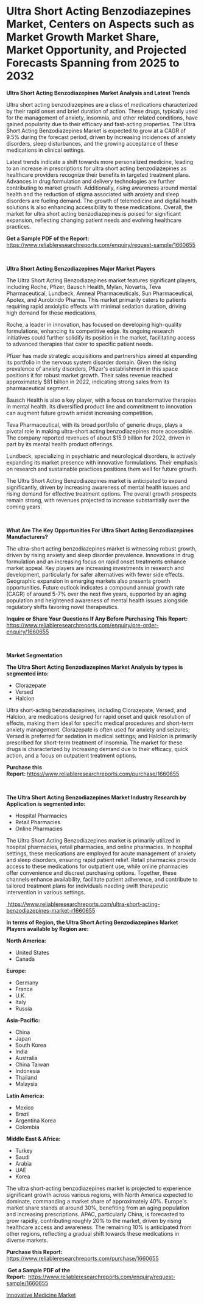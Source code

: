 <p><h1>Ultra Short Acting Benzodiazepines Market, Centers on Aspects such as Market Growth Market Share, Market Opportunity, and Projected Forecasts Spanning from 2025 to 2032</h1></p><p><strong>Ultra Short Acting Benzodiazepines Market Analysis and Latest Trends</strong></p>
<p><p>Ultra short acting benzodiazepines are a class of medications characterized by their rapid onset and brief duration of action. These drugs, typically used for the management of anxiety, insomnia, and other related conditions, have gained popularity due to their efficacy and fast-acting properties. The Ultra Short Acting Benzodiazepines Market is expected to grow at a CAGR of 9.5% during the forecast period, driven by increasing incidences of anxiety disorders, sleep disturbances, and the growing acceptance of these medications in clinical settings. </p><p>Latest trends indicate a shift towards more personalized medicine, leading to an increase in prescriptions for ultra short acting benzodiazepines as healthcare providers recognize their benefits in targeted treatment plans. Advances in drug formulation and delivery technologies are further contributing to market growth. Additionally, rising awareness around mental health and the reduction of stigma associated with anxiety and sleep disorders are fueling demand. The growth of telemedicine and digital health solutions is also enhancing accessibility to these medications. Overall, the market for ultra short acting benzodiazepines is poised for significant expansion, reflecting changing patient needs and evolving healthcare practices.</p></p>
<p><strong>Get a Sample PDF of the Report:&nbsp;</strong> <a href="https://www.reliableresearchreports.com/enquiry/request-sample/1660655?utm_campaign=2734&utm_medium=2&utm_source=Github&utm_content=ia&utm_term=08032025&utm_id=ultra-short-acting-benzodiazepines">https://www.reliableresearchreports.com/enquiry/request-sample/1660655</a></p>
<p>&nbsp;</p>
<p><strong>Ultra Short Acting Benzodiazepines Major Market Players</strong></p>
<p><p>The Ultra Short Acting Benzodiazepines market features significant players, including Roche, Pfizer, Bausch Health, Mylan, Novartis, Teva Pharmaceutical, Lundbeck, Amneal Pharmaceuticals, Sun Pharmaceutical, Apotex, and Aurobindo Pharma. This market primarily caters to patients requiring rapid anxiolytic effects with minimal sedation duration, driving high demand for these medications.</p><p>Roche, a leader in innovation, has focused on developing high-quality formulations, enhancing its competitive edge. Its ongoing research initiatives could further solidify its position in the market, facilitating access to advanced therapies that cater to specific patient needs.</p><p>Pfizer has made strategic acquisitions and partnerships aimed at expanding its portfolio in the nervous system disorder domain. Given the rising prevalence of anxiety disorders, Pfizer's establishment in this space positions it for robust market growth. Their sales revenue reached approximately $81 billion in 2022, indicating strong sales from its pharmaceutical segment.</p><p>Bausch Health is also a key player, with a focus on transformative therapies in mental health. Its diversified product line and commitment to innovation can augment future growth amidst increasing competition.</p><p>Teva Pharmaceutical, with its broad portfolio of generic drugs, plays a pivotal role in making ultra-short acting benzodiazepines more accessible. The company reported revenues of about $15.9 billion for 2022, driven in part by its mental health product offerings.</p><p>Lundbeck, specializing in psychiatric and neurological disorders, is actively expanding its market presence with innovative formulations. Their emphasis on research and sustainable practices positions them well for future growth.</p><p>The Ultra Short Acting Benzodiazepines market is anticipated to expand significantly, driven by increasing awareness of mental health issues and rising demand for effective treatment options. The overall growth prospects remain strong, with revenues projected to increase substantially over the coming years.</p></p>
<p>&nbsp;</p>
<p><strong>What Are The Key Opportunities For Ultra Short Acting Benzodiazepines Manufacturers?</strong></p>
<p><p>The ultra-short acting benzodiazepines market is witnessing robust growth, driven by rising anxiety and sleep disorder prevalence. Innovations in drug formulation and an increasing focus on rapid onset treatments enhance market appeal. Key players are increasing investments in research and development, particularly for safer alternatives with fewer side effects. Geographic expansion in emerging markets also presents growth opportunities. Future outlook indicates a compound annual growth rate (CAGR) of around 5-7% over the next five years, supported by an aging population and heightened awareness of mental health issues alongside regulatory shifts favoring novel therapeutics.</p></p>
<p><strong>Inquire or Share Your Questions If Any Before Purchasing This Report:</strong> <a href="https://www.reliableresearchreports.com/enquiry/pre-order-enquiry/1660655?utm_campaign=2734&utm_medium=2&utm_source=Github&utm_content=ia&utm_term=08032025&utm_id=ultra-short-acting-benzodiazepines">https://www.reliableresearchreports.com/enquiry/pre-order-enquiry/1660655</a></p>
<p>&nbsp;</p>
<p><strong>Market Segmentation</strong></p>
<p><strong>The Ultra Short Acting Benzodiazepines Market Analysis by types is segmented into:</strong></p>
<p><ul><li>Clorazepate</li><li>Versed</li><li>Halcion</li></ul></p>
<p><p>Ultra short-acting benzodiazepines, including Clorazepate, Versed, and Halcion, are medications designed for rapid onset and quick resolution of effects, making them ideal for specific medical procedures and short-term anxiety management. Clorazepate is often used for anxiety and seizures; Versed is preferred for sedation in medical settings; and Halcion is primarily prescribed for short-term treatment of insomnia. The market for these drugs is characterized by increasing demand due to their efficacy, quick action, and a focus on outpatient treatment options.</p></p>
<p><strong>Purchase this Report:&nbsp;</strong><a href="https://www.reliableresearchreports.com/purchase/1660655?utm_campaign=2734&utm_medium=2&utm_source=Github&utm_content=ia&utm_term=08032025&utm_id=ultra-short-acting-benzodiazepines">https://www.reliableresearchreports.com/purchase/1660655</a></p>
<p>&nbsp;</p>
<p><strong>The Ultra Short Acting Benzodiazepines Market Industry Research by Application is segmented into:</strong></p>
<p><ul><li>Hospital Pharmacies</li><li>Retail Pharmacies</li><li>Online Pharmacies</li></ul></p>
<p><p>The Ultra Short Acting Benzodiazepines market is primarily utilized in hospital pharmacies, retail pharmacies, and online pharmacies. In hospital settings, these medications are employed for acute management of anxiety and sleep disorders, ensuring rapid patient relief. Retail pharmacies provide access to these medications for outpatient use, while online pharmacies offer convenience and discreet purchasing options. Together, these channels enhance availability, facilitate patient adherence, and contribute to tailored treatment plans for individuals needing swift therapeutic intervention in various settings.</p></p>
<p><a href="https://www.reliableresearchreports.com/ultra-short-acting-benzodiazepines-market-r1660655?utm_campaign=2734&utm_medium=2&utm_source=Github&utm_content=ia&utm_term=08032025&utm_id=ultra-short-acting-benzodiazepines">&nbsp;https://www.reliableresearchreports.com/ultra-short-acting-benzodiazepines-market-r1660655</a></p>
<p><strong>In terms of Region, the Ultra Short Acting Benzodiazepines Market Players available by Region are:</strong></p>
<p>
    <p> <strong> North America: </strong>
        <ul>
            <li>United States</li>
            <li>Canada</li>
        </ul>
        </p> 
    <p> <strong> Europe: </strong>
        <ul>
            <li>Germany</li>
            <li>France</li>
            <li>U.K.</li>
            <li>Italy</li>
            <li>Russia</li>
        </ul>
        </p> 
    <p> <strong> Asia-Pacific: </strong>
        <ul>
            <li>China</li>
            <li>Japan</li>
            <li>South Korea</li>
            <li>India</li>
            <li>Australia</li>
            <li>China Taiwan</li>
            <li>Indonesia</li>
            <li>Thailand</li>
            <li>Malaysia</li>
        </ul>
        </p> 
    <p> <strong> Latin America: </strong>
        <ul>
            <li>Mexico</li>
            <li>Brazil</li>
            <li>Argentina Korea</li>
            <li>Colombia</li>
        </ul>
        </p> 
    <p> <strong> Middle East & Africa: </strong>
        <ul>
            <li>Turkey</li>
            <li>Saudi</li>
            <li>Arabia</li>
            <li>UAE</li>
            <li>Korea</li>
        </ul>
    </p>
    </p>
<p><p>The ultra short-acting benzodiazepines market is projected to experience significant growth across various regions, with North America expected to dominate, commanding a market share of approximately 40%. Europe's market share stands at around 30%, benefiting from an aging population and increasing prescriptions. APAC, particularly China, is forecasted to grow rapidly, contributing roughly 20% to the market, driven by rising healthcare access and awareness. The remaining 10% is anticipated from other regions, reflecting a gradual shift towards these medications in diverse markets.</p></p>
<p><strong>Purchase this Report: </strong><a href="https://www.reliableresearchreports.com/purchase/1660655?utm_campaign=2734&utm_medium=2&utm_source=Github&utm_content=ia&utm_term=08032025&utm_id=ultra-short-acting-benzodiazepines">https://www.reliableresearchreports.com/purchase/1660655</a></p>
<p>&nbsp;<strong>Get a Sample PDF of the Report:&nbsp;&nbsp;</strong><a href="https://www.reliableresearchreports.com/enquiry/request-sample/1660655?utm_campaign=2734&utm_medium=2&utm_source=Github&utm_content=ia&utm_term=08032025&utm_id=ultra-short-acting-benzodiazepines">https://www.reliableresearchreports.com/enquiry/request-sample/1660655</a></p>
<p><strong></strong></p>
<p><p><a href="https://github.com/xanaanenkaly/Market-Research-Report-List-1/blob/main/innovative-medicine-market.md?utm_campaign=2734&utm_medium=2&utm_source=Github&utm_content=ia&utm_term=08032025&utm_id=ultra-short-acting-benzodiazepines">Innovative Medicine Market</a></p></p>